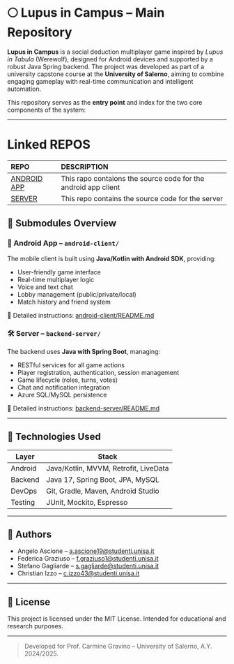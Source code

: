 # 🌕 Lupus in Campus – Main Repository

**Lupus in Campus** is a social deduction multiplayer game inspired by *Lupus in Tabula* (Werewolf), designed for Android devices and supported by a robust Java Spring backend. The project was developed as part of a university capstone course at the **University of Salerno**, aiming to combine engaging gameplay with real-time communication and intelligent automation.

This repository serves as the **entry point** and index for the two core components of the system:

---

# Linked REPOS

| REPO | DESCRIPTION |
| :--- | :---------- |
| [ANDROID APP](https://github.com/FedericaG03/LupusInCampus.git) | This rapo contaions the source code for the android app client |
| [SERVER](https://github.com/AngeloAscione/lupus_in_campus.git) | This repo contains the source code for the server |


## 🔧 Submodules Overview

### 📱 Android App – `android-client/`

The mobile client is built using **Java/Kotlin with Android SDK**, providing:

- User-friendly game interface
- Real-time multiplayer logic
- Voice and text chat
- Lobby management (public/private/local)
- Match history and friend system

📖 Detailed instructions: [android-client/README.md](./android-client/README.md)

### 🛠️  Server – `backend-server/`

The backend uses **Java with Spring Boot**, managing:

- RESTful services for all game actions
- Player registration, authentication, session management
- Game lifecycle (roles, turns, votes)
- Chat and notification integration
- Azure SQL/MySQL persistence

📖 Detailed instructions: [backend-server/README.md](./backend-server/README.md)

---

## 🧪 Technologies Used

| Layer      | Stack                              |
|------------|-------------------------------------|
| Android    | Java/Kotlin, MVVM, Retrofit, LiveData |
| Backend    | Java 17, Spring Boot, JPA, MySQL    |
| DevOps     | Git, Gradle, Maven, Android Studio  |
| Testing    | JUnit, Mockito, Espresso            |

---

## 👥 Authors

- Angelo Ascione – a.ascione19@studenti.unisa.it
- Federica Graziuso – f.graziuso1@studenti.unisa.it
- Stefano Gagliarde – s.gagliarde@studenti.unisa.it
- Christian Izzo – c.izzo43@studenti.unisa.it

---

## 📜 License

This project is licensed under the MIT License. Intended for educational and research purposes.

---

> Developed for Prof. Carmine Gravino – University of Salerno, A.Y. 2024/2025.
